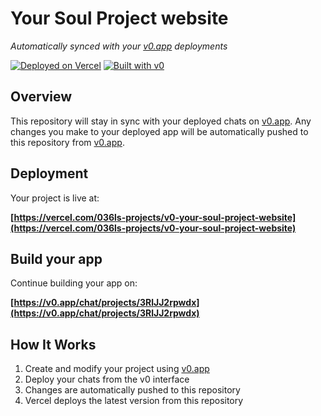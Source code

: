 # Your Soul Project website

*Automatically synced with your [v0.app](https://v0.app) deployments*

[![Deployed on Vercel](https://img.shields.io/badge/Deployed%20on-Vercel-black?style=for-the-badge&logo=vercel)](https://vercel.com/036ls-projects/v0-your-soul-project-website)
[![Built with v0](https://img.shields.io/badge/Built%20with-v0.app-black?style=for-the-badge)](https://v0.app/chat/projects/3RlJJ2rpwdx)

## Overview

This repository will stay in sync with your deployed chats on [v0.app](https://v0.app).
Any changes you make to your deployed app will be automatically pushed to this repository from [v0.app](https://v0.app).

## Deployment

Your project is live at:

**[https://vercel.com/036ls-projects/v0-your-soul-project-website](https://vercel.com/036ls-projects/v0-your-soul-project-website)**

## Build your app

Continue building your app on:

**[https://v0.app/chat/projects/3RlJJ2rpwdx](https://v0.app/chat/projects/3RlJJ2rpwdx)**

## How It Works

1. Create and modify your project using [v0.app](https://v0.app)
2. Deploy your chats from the v0 interface
3. Changes are automatically pushed to this repository
4. Vercel deploys the latest version from this repository
